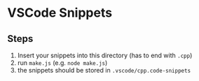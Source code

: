 # VSCode Snippets

## Steps
1. Insert your snippets into this directory (has to end with `.cpp`)
2. run `make.js` (e.g. `node make.js`)
3. the snippets should be stored in `.vscode/cpp.code-snippets`

